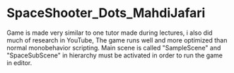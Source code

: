 # SpaceShooter_Dots_MahdiJafari
Game is made very similar to one tutor made during lectures, i also did much of research in YouTube, The game runs well and more optimized than normal monobehavior scripting. Main scene is called "SampleScene" and "SpaceSubScene" in hierarchy must be activated in order to run the game in editor.
